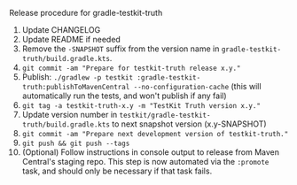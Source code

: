 Release procedure for gradle-testkit-truth

1. Update CHANGELOG
1. Update README if needed
1. Remove the `-SNAPSHOT` suffix from the version name in `gradle-testkit-truth/build.gradle.kts`.
1. `git commit -am "Prepare for testkit-truth release x.y."`
1. Publish: `./gradlew -p testkit :gradle-testkit-truth:publishToMavenCentral --no-configuration-cache`
   (this will automatically run the tests, and won't publish if any fail)
1. `git tag -a testkit-truth-x.y -m "TestKit Truth version x.y."`
1. Update version number in `testkit/gradle-testkit-truth/build.gradle.kts` to next snapshot version (x.y-SNAPSHOT)
1. `git commit -am "Prepare next development version of testkit-truth."`
1. `git push && git push --tags`
1. (Optional) Follow instructions in console output to release from Maven Central's staging repo.
   This step is now automated via the `:promote` task, and should only be necessary if that task
   fails.
